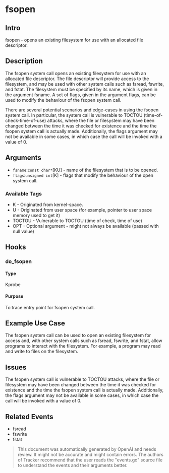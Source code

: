 
# fsopen

## Intro
fsopen - opens an existing filesystem for use with an allocated file descriptor.

## Description
The fsopen system call opens an existing filesystem for use with an allocated file descriptor. The file descriptor will provide access to the filesystem, and may be used with other system calls such as fsread, fswrite, and fstat. The filesystem must be specified by its name, which is given in the argument fsname. A set of flags, given in the argument flags, can be used to modify the behaviour of the fsopen system call.

There are several potential scenarios and edge-cases in using the fsopen system call. In particular, the system call is vulnerable to TOCTOU (time-of-check-time-of-use) attacks, where the file or filesystem may have been changed between the time it was checked for existence and the time the fsopen system call is actually made. Additionally, the flags argument may not be available in some cases, in which case the call will be invoked with a value of 0.

## Arguments
* `fsname`:`const char*`[KU] - name of the filesystem that is to be opened.
* `flags`:`unsigned int`[K] - flags that modify the behaviour of the open system call.

### Available Tags
* K - Originated from kernel-space.
* U - Originated from user space (for example, pointer to user space memory used to get it)
* TOCTOU - Vulnerable to TOCTOU (time of check, time of use)
* OPT - Optional argument - might not always be available (passed with null value)

## Hooks
### do_fsopen
#### Type
Kprobe
#### Purpose
To trace entry point for fsopen system call.

## Example Use Case
The fsopen system call can be used to open an existing filesystem for access and, with other system calls such as fsread, fswrite, and fstat, allow programs to interact with the filesystem. For example, a program may read and write to files on the filesystem.

## Issues
The fsopen system call is vulnerable to TOCTOU attacks, where the file or filesystem may have been changed between the time it was checked for existence and the time the fsopen system call is actually made. Additionally, the flags argument may not be available in some cases, in which case the call will be invoked with a value of 0.

## Related Events
* fsread
* fswrite
* fstat

> This document was automatically generated by OpenAI and needs review. It might
> not be accurate and might contain errors. The authors of Tracker recommend that
> the user reads the "events.go" source file to understand the events and their
> arguments better.
